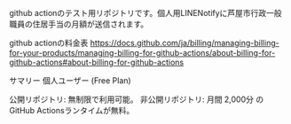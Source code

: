 github actionのテスト用リポジトリです。個人用LINENotifyに芦屋市行政一般職員の住居手当の月額が送信されます。

github actionの料金表
https://docs.github.com/ja/billing/managing-billing-for-your-products/managing-billing-for-github-actions/about-billing-for-github-actions#about-billing-for-github-actions

サマリー
個人ユーザー (Free Plan)

公開リポジトリ: 無制限で利用可能。
非公開リポジトリ: 月間 2,000分 のGitHub Actionsランタイムが無料。
